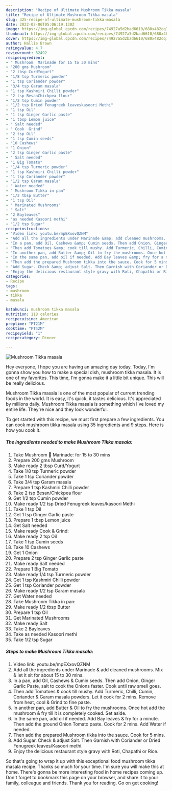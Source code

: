 ```yaml
---
description: "Recipe of Ultimate Mushroom Tikka masala"
title: "Recipe of Ultimate Mushroom Tikka masala"
slug: 325-recipe-of-ultimate-mushroom-tikka-masala
date: 2022-02-06T05:06:19.130Z
image: https://img-global.cpcdn.com/recipes/74927a5d2bad6610/680x482cq70/mushroom-tikka-masala-recipe-main-photo.jpg
thumbnail: https://img-global.cpcdn.com/recipes/74927a5d2bad6610/680x482cq70/mushroom-tikka-masala-recipe-main-photo.jpg
cover: https://img-global.cpcdn.com/recipes/74927a5d2bad6610/680x482cq70/mushroom-tikka-masala-recipe-main-photo.jpg
author: Hallie Brown
ratingvalue: 4.7
reviewcount: 32492
recipeingredient:
- " Mushroom  Marinade for 15 to 30 mins"
- "200 gms Mushroom"
- "2 tbsp CurdYogurt"
- "1/8 tsp Turmeric powder"
- "1 tsp Coriander powder"
- "3/4 tsp Garam masala"
- "1 tsp Kashmiri Chilli powder"
- "2 tsp BesanChickpea flour"
- "1/2 tsp Cumin powder"
- "1/2 tsp Dried Fenugreek leaveskasoori Methi"
- "1 tsp Oil"
- "1 tsp Ginger Garlic paste"
- "1 tbsp Lemon juice"
- " Salt needed"
- " Cook  Grind"
- "2 tsp Oil"
- "1 tsp Cumin seeds"
- "10 Cashews"
- "1 Onion"
- "2 tsp Ginger Garlic paste"
- " Salt needed"
- "1 Big Tomato"
- "1/4 tsp Turmeric powder"
- "1 tsp Kashmiri Chilli powder"
- "1 tsp Coriander powder"
- "1/2 tsp Garam masala"
- " Water needed"
- " Mushroom Tikka in pan"
- "1/2 tbsp Butter"
- "1 tsp Oil"
- " Marinated Mushrooms"
- " Salt"
- "2 Bayleaves"
- "as needed Kasoori methi"
- "1/2 tsp Sugar"
recipeinstructions:
- "Video link: youtu.be/mpEXxovQZNM"
- "Add all the ingredients under Marinade &amp; add cleaned mushrooms. Mix &amp; let it sit for about 15 to 30 mins."
- "In a pan, add Oil, Cashews &amp; Cumin seeds. Then add Onion, Ginger Garlic Paste, salt to cook the Onions faster. Cook until raw smell goes."
- "Then add Tomatoes &amp; cook till mushy. Add Turmeric, Chilli, Cumin, Coriander &amp; Garam masala powders. Let it cook for 2 mins. Remove from heat, cool &amp; Grind to fine paste."
- "In another pan, add Butter &amp; Oil to fry the mushrooms. Once hot add the mushroom &amp; fry till it is completely cooked. Set aside."
- "In the same pan, add oil if needed. Add Bay leaves &amp; fry for a minute. Then add the ground Onion Tomato paste. Cook for 2 mins. Add Water if needed."
- "Then add the prepared Mushroom tikka into the sauce. Cook for 5 mins."
- "Add Sugar. Check &amp; adjust Salt. Then Garnish with Coriander or Dried Fenugreek leaves/Kasoori methi."
- "Enjoy the delicious restaurant style gravy with Roti, Chapathi or Rice."
categories:
- Recipe
tags:
- mushroom
- tikka
- masala

katakunci: mushroom tikka masala 
nutrition: 118 calories
recipecuisine: American
preptime: "PT21M"
cooktime: "PT42M"
recipeyield: "1"
recipecategory: Dinner

---
```



![Mushroom Tikka masala](https://img-global.cpcdn.com/recipes/74927a5d2bad6610/680x482cq70/mushroom-tikka-masala-recipe-main-photo.jpg)

Hey everyone, I hope you are having an amazing day today. Today, I'm gonna show you how to make a special dish, mushroom tikka masala. It is one of my favorites. This time, I'm gonna make it a little bit unique. This will be really delicious.



Mushroom Tikka masala is one of the most popular of current trending foods in the world. It is easy, it's quick, it tastes delicious. It's appreciated by millions daily. Mushroom Tikka masala is something which I've loved my entire life. They're nice and they look wonderful.


To get started with this recipe, we must first prepare a few ingredients. You can cook mushroom tikka masala using 35 ingredients and 9 steps. Here is how you cook it.

<!--inarticleads1-->

##### The ingredients needed to make Mushroom Tikka masala:

1. Take  Mushroom 🍄 Marinade: for 15 to 30 mins
1. Prepare 200 gms Mushroom
1. Make ready 2 tbsp Curd/Yogurt
1. Take 1/8 tsp Turmeric powder
1. Take 1 tsp Coriander powder
1. Take 3/4 tsp Garam masala
1. Prepare 1 tsp Kashmiri Chilli powder
1. Take 2 tsp Besan/Chickpea flour
1. Get 1/2 tsp Cumin powder
1. Make ready 1/2 tsp Dried Fenugreek leaves/kasoori Methi
1. Take 1 tsp Oil
1. Get 1 tsp Ginger Garlic paste
1. Prepare 1 tbsp Lemon juice
1. Get  Salt needed
1. Make ready  Cook &amp; Grind:
1. Make ready 2 tsp Oil
1. Take 1 tsp Cumin seeds
1. Take 10 Cashews
1. Get 1 Onion
1. Prepare 2 tsp Ginger Garlic paste
1. Make ready  Salt needed
1. Prepare 1 Big Tomato
1. Make ready 1/4 tsp Turmeric powder
1. Get 1 tsp Kashmiri Chilli powder
1. Get 1 tsp Coriander powder
1. Make ready 1/2 tsp Garam masala
1. Get  Water needed
1. Take  Mushroom Tikka in pan:
1. Make ready 1/2 tbsp Butter
1. Prepare 1 tsp Oil
1. Get  Marinated Mushrooms
1. Make ready  Salt
1. Take 2 Bayleaves
1. Take as needed Kasoori methi
1. Take 1/2 tsp Sugar




<!--inarticleads2-->

##### Steps to make Mushroom Tikka masala:

1. Video link: youtu.be/mpEXxovQZNM
1. Add all the ingredients under Marinade &amp; add cleaned mushrooms. Mix &amp; let it sit for about 15 to 30 mins.
1. In a pan, add Oil, Cashews &amp; Cumin seeds. Then add Onion, Ginger Garlic Paste, salt to cook the Onions faster. Cook until raw smell goes.
1. Then add Tomatoes &amp; cook till mushy. Add Turmeric, Chilli, Cumin, Coriander &amp; Garam masala powders. Let it cook for 2 mins. Remove from heat, cool &amp; Grind to fine paste.
1. In another pan, add Butter &amp; Oil to fry the mushrooms. Once hot add the mushroom &amp; fry till it is completely cooked. Set aside.
1. In the same pan, add oil if needed. Add Bay leaves &amp; fry for a minute. Then add the ground Onion Tomato paste. Cook for 2 mins. Add Water if needed.
1. Then add the prepared Mushroom tikka into the sauce. Cook for 5 mins.
1. Add Sugar. Check &amp; adjust Salt. Then Garnish with Coriander or Dried Fenugreek leaves/Kasoori methi.
1. Enjoy the delicious restaurant style gravy with Roti, Chapathi or Rice.




So that's going to wrap it up with this exceptional food mushroom tikka masala recipe. Thanks so much for your time. I'm sure you will make this at home. There's gonna be more interesting food in home recipes coming up. Don't forget to bookmark this page on your browser, and share it to your family, colleague and friends. Thank you for reading. Go on get cooking!
